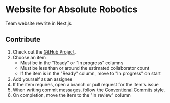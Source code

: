 # Website for Absolute Robotics
Team website rewrite in Next.js.

## Contribute
1. Check out the [GitHub Project](https://github.com/orgs/Team4308/projects/3).
2. Choose an item
   - Must be in the "Ready" or "In progress" columns
   - Must be less than or around the estimated collaborator count
   - If the item is in the "Ready" column, move to "In progress" on start
3. Add yourself as an assignee
4. If the item requires, open a branch or pull request for the item's issue
5. When writing commit messages, follow the [Conventional Commits](https://www.conventionalcommits.org/en/v1.0.0/#summary) style.
6. On completion, move the item to the "In review" column
